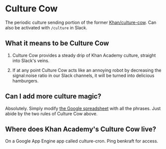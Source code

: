 
Culture Cow
===========

The periodic culture sending portion of the former
[Khan/culture-cow](/Khan/culture-cow).  Can also be activated with `/culture`
in Slack.

What it means to be Culture Cow
--------------------

1) Culture Cow provides a steady drip of Khan Academy culture, straight into
Slack's veins.

2) If at any point Culture Cow acts like an annoying robot by decreasing the
signal:noise ratio in our Slack channels, it will be turned into delicious
hamburgers.

Can I add more culture magic?
-----------------------------

Absolutely. Simply modify [the Google spreadsheet] with all the phrases.
Just abide by the two rules of Culture Cow above.

[the Google spreadsheet]: https://docs.google.com/a/khanacademy.org/spreadsheets/d/1X3V3kSvqlOX4rj6w1NDagkXNrahRxb0iBSWmSne78vk/edit?usp=sharing

Where does Khan Academy's Culture Cow live?
-------------------------------------------

On a Google App Engine app called culture-cron.  Ping benkraft for access.
